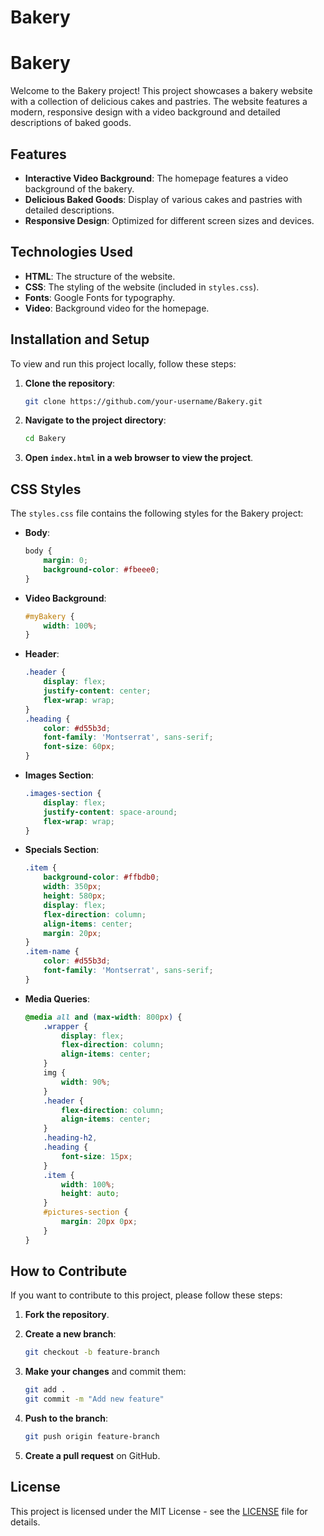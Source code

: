 # Bakery
# Bakery

Welcome to the Bakery project! This project showcases a bakery website with a collection of delicious cakes and pastries. The website features a modern, responsive design with a video background and detailed descriptions of baked goods.

## Features

- **Interactive Video Background**: The homepage features a video background of the bakery.
- **Delicious Baked Goods**: Display of various cakes and pastries with detailed descriptions.
- **Responsive Design**: Optimized for different screen sizes and devices.

## Technologies Used

- **HTML**: The structure of the website.
- **CSS**: The styling of the website (included in `styles.css`).
- **Fonts**: Google Fonts for typography.
- **Video**: Background video for the homepage.

## Installation and Setup

To view and run this project locally, follow these steps:

1. **Clone the repository**:

    ```bash
    git clone https://github.com/your-username/Bakery.git
    ```

2. **Navigate to the project directory**:

    ```bash
    cd Bakery
    ```

3. **Open `index.html` in a web browser to view the project**.

## CSS Styles

The `styles.css` file contains the following styles for the Bakery project:

- **Body**:
    ```css
    body {
        margin: 0;
        background-color: #fbeee0;
    }
    ```

- **Video Background**:
    ```css
    #myBakery {
        width: 100%;
    }
    ```

- **Header**:
    ```css
    .header {
        display: flex;
        justify-content: center;
        flex-wrap: wrap;
    }
    .heading {
        color: #d55b3d;
        font-family: 'Montserrat', sans-serif;
        font-size: 60px;
    }
    ```

- **Images Section**:
    ```css
    .images-section {
        display: flex;
        justify-content: space-around;
        flex-wrap: wrap;
    }
    ```

- **Specials Section**:
    ```css
    .item {
        background-color: #ffbdb0;
        width: 350px;
        height: 580px;
        display: flex;
        flex-direction: column;
        align-items: center;
        margin: 20px;
    }
    .item-name {
        color: #d55b3d;
        font-family: 'Montserrat', sans-serif;
    }
    ```

- **Media Queries**:
    ```css
    @media all and (max-width: 800px) {
        .wrapper {
            display: flex;
            flex-direction: column;
            align-items: center;
        }
        img {
            width: 90%;
        }
        .header {
            flex-direction: column;
            align-items: center;
        }
        .heading-h2,
        .heading {
            font-size: 15px;
        }
        .item {
            width: 100%;
            height: auto;
        }
        #pictures-section {
            margin: 20px 0px;
        }
    }
    ```

## How to Contribute

If you want to contribute to this project, please follow these steps:

1. **Fork the repository**.
2. **Create a new branch**:

    ```bash
    git checkout -b feature-branch
    ```

3. **Make your changes** and commit them:

    ```bash
    git add .
    git commit -m "Add new feature"
    ```

4. **Push to the branch**:

    ```bash
    git push origin feature-branch
    ```

5. **Create a pull request** on GitHub.

## License

This project is licensed under the MIT License - see the [LICENSE](LICENSE) file for details.

